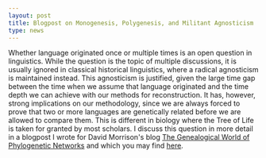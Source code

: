 ```yaml
---
layout: post
title: Blogpost on Monogenesis, Polygenesis, and Militant Agnosticism 
type: news
---
```


Whether language originated once or multiple times is an open question
in linguistics. While the question is the topic of multiple discussions,
it is usually ignored in classical historical linguistics, where 
a radical agnosticism is maintained instead. This agnosticism 
is justified, given the large time gap between the time when we assume that
language originated and the time depth we can achieve with our methods for
reconstruction. It has, however, strong implications on our methodology, since
we are always forced to prove that two or more languages are genetically
related before we are allowed to compare them. This is different in biology
where the Tree of Life is taken for granted by most scholars.
I discuss this question in more detail in a blogpost I wrote for David Morrison's blog [The Genealogical World of
Phylogenetic Networks](http://phylonetworks.blogspot.fr/) and which you may
find
[here](http://phylonetworks.blogspot.fr/2016/04/monogenesis-polygenesis-and-militant.html).


